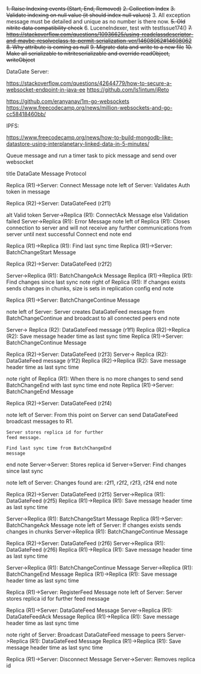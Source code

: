 ~~1. Raise Indexing events (Start, End, Removed)~~
~~2. Collection Index~~
~~3. Validate indexing on null value (it should index null values)~~
3. All exception message must be detailed and unique as no number is there now.
~~5. Old nitrite data compatibility check~~
6. LuceneIndexer, test with testIssue174()
~~7. https://stackoverflow.com/questions/10936625/using-readclassdescriptor-and-maybe-resolveclass-to-permit-serialization-ver/14608062#14608062~~
~~8. Why attribute is coming as null~~
~~9. Migrate data and write to a new file~~
~~10. Make all serializable to nitriteserializable and override readObject, writeObject~~

DataGate Server:

https://stackoverflow.com/questions/42644779/how-to-secure-a-websocket-endpoint-in-java-ee
https://github.com/ls1intum/jReto

https://github.com/eranyanay/1m-go-websockets
https://www.freecodecamp.org/news/million-websockets-and-go-cc58418460bb/

IPFS:

https://www.freecodecamp.org/news/how-to-build-mongodb-like-datastore-using-interplanetary-linked-data-in-5-minutes/


Queue message and run a timer task to pick message and
send over websocket






title DataGate Message Protocol


Replica (R1)->Server: Connect Message
note left of Server: Validates Auth token in message

Replica (R2)->Server: DataGateFeed (r2f1)

alt Valid token
    Server->Replica (R1): ConnectAck Message
else Validation failed
    Server->Replica (R1): Error Message
    note left of Replica (R1): 
        Closes connection to server
        and will not receive any further
        communications from server
        until next successful Connect
    end note
end

Replica (R1)->Replica (R1): Find last sync time
Replica (R1)->Server: BatchChangeStart Message

Replica (R2)->Server: DataGateFeed (r2f2)

Server->Replica (R1): BatchChangeAck Message
Replica (R1)->Replica (R1): Find changes since last sync
note right of Replica (R1): 
    If changes exists sends changes 
    in chunks, size is sets in replication
    config
end note

Replica (R1)->Server: BatchChangeContinue Message

note left of Server:
    Server creates DataGateFeed message
    from BatchChangeContinue and broadcast
    to all connected peers
end note

Server-> Replica (R2): DataGateFeed message (r1f1)
Replica (R2)->Replica (R2): Save message header time as last sync time
Replica (R1)->Server: BatchChangeContinue Message

Replica (R2)->Server: DataGateFeed (r2f3)
Server-> Replica (R2): DataGateFeed message (r1f2)
Replica (R2)->Replica (R2): Save message header time as last sync time

note right of Replica (R1): 
    When there is no more changes to send
    send BatchChangeEnd with last sync time
end note
Replica (R1)->Server: BatchChangeEnd Message

Replica (R2)->Server: DataGateFeed (r2f4)

note left of Server:
    From this point on Server can send 
    DataGateFeed broadcast messages to R1.
    
    Server stores replica id for further
    feed message.
    
    Find last sync time from BatchChangeEnd 
    message
end note
Server->Server: Stores replica id
Server->Server: Find changes since last sync

note left of Server:
    Changes found are: 
    r2f1, r2f2, r2f3, r2f4
end note

Replica (R2)->Server: DataGateFeed (r2f5)
Server->Replica (R1): DataGateFeed (r2f5)
Replica (R1)->Replica (R1): Save message header time as last sync time


Server->Replica (R1): BatchChangeStart Message
Replica (R1)->Server: BatchChangeAck Message
note left of Server: If changes exists sends changes in chunks
Server->Replica (R1): BatchChangeContinue Message

Replica (R2)->Server: DataGateFeed (r2f6)
Server->Replica (R1): DataGateFeed (r2f6)
Replica (R1)->Replica (R1): Save message header time as last sync time

Server->Replica (R1): BatchChangeContinue Message
Server->Replica (R1): BatchChangeEnd Message
Replica (R1)->Replica (R1): Save message header time as last sync time

Replica (R1)->Server: RegisterFeed Message
note left of Server: Server stores replica id for further feed message


Replica (R1)->Server: DataGateFeed Message
Server->Replica (R1): DataGateFeedAck Message
Replica (R1)->Replica (R1): Save message header time as last sync time

note right of Server: Broadcast DataGateFeed message to peers
Server->Replica (R1): DataGateFeed Message
Replica (R1)->Replica (R1): Save message header time as last sync time

Replica (R1)->Server: Disconnect Message
Server->Server: Removes replica id





